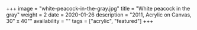 +++
image = "white-peacock-in-the-gray.jpg"
title = "White peacock in the gray"
weight = 2
date = 2020-01-26
description = "2011, Acrylic on Canvas, 30\" x 40\""
availability = ""
tags = ["acrylic", "featured"]
+++
